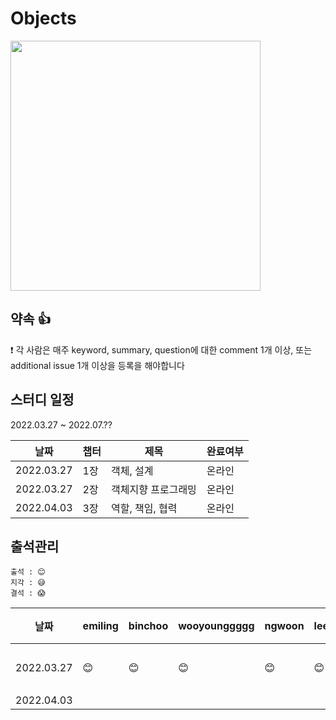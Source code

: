 # Objects

<img src="http://image.yes24.com/goods/74219491/XL" width="400"/>

## 약속 👍
❗ 각 사람은 매주 keyword, summary, question에 대한 comment 1개 이상, 또는 additional issue 1개 이상을 등록을 해야합니다

## 스터디 일정
2022.03.27 ~ 2022.07.??

|날짜|챕터|제목|완료여부|
|------|---|---|---|
|2022.03.27|1장|객체, 설계|온라인|
|2022.03.27|2장|객체지향 프로그래밍|온라인|
|2022.04.03|3장|역할, 책임, 협력|온라인|

## 출석관리

```
출석 : 😊
지각 : 😅
결석 : 😱
```

|날짜|emiling|binchoo|wooyounggggg|ngwoon|leejaeseung|비고|
|------|---|---|---|---|---|---|
|2022.03.27|😊|😊|😊|😊|😊|온라인|
|2022.04.03||||||
